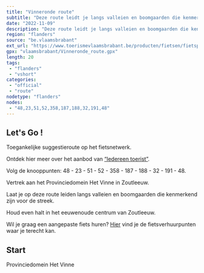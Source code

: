 ```yaml
---
title: "Vinneronde route"
subtitle: "Deze route leidt je langs valleien en boomgaarden die kenmerkend zijn voor de streek"
date: "2022-11-09"
description: "Deze route leidt je langs valleien en boomgaarden die kenmerkend zijn voor de streek. De kers op de taart is het centrum van Zoutleeuw, het kunstschrijn van Vlaams-Brabant."
region: "flanders"
source: "be.vlaamsbrabant"
ext_url: "https://www.toerismevlaamsbrabant.be/producten/fietsen/fietsproducten/vinneronde-fietsroute/index.html"
gpx: "vlaamsbrabant/Vinneronde_route.gpx"
length: 20
tags:
 - "flanders"
 - "vshort"
categories:
 - "official"
 - "route"
nodetype: "flanders"
nodes:
 - "48,23,51,52,358,187,188,32,191,48"
---
```


## Let's Go ! 

Toegankelijke suggestieroute op het fietsnetwerk.

Ontdek hier meer over het aanbod van [“Iedereen toerist”](https://www.toerismevlaamsbrabant.be/thema/iedereen-toerist/).

Volg de knooppunten: 48 - 23 - 51 - 52 - 358 - 187 - 188 - 32 - 191 - 48.

Vertrek aan het Provinciedomein Het Vinne in Zoutleeuw.

Laat je op deze route leiden langs valleien en boomgaarden die kenmerkend zijn voor de streek.

Houd even halt in het eeuwenoude centrum van Zoutleeuw.

Wil je graag een aangepaste fiets huren? [Hier](https://www.toerismevlaamsbrabant.be/thema/iedereen-toerist/aangepaste-fiets-huren) vind je de fietsverhuurpunten waar je terecht kan.

## Start

Provinciedomein Het Vinne
